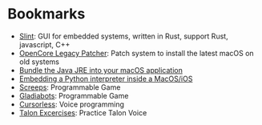# Bookmarks

- [Slint](slint.dev): GUI for embedded systems, written in Rust, support Rust, javascript, C++
- [OpenCore Legacy Patcher](https://dortania.github.io/OpenCore-Legacy-Patcher/): Patch system to install the latest macOS on old systems
- [Bundle the Java JRE into your macOS application](https://www.balthisar.com/blog/bundle-the-jre/)
- [Embedding a Python interpreter inside a MacOS/iOS](https://medium.com/swift2go/embedding-python-interpreter-inside-a-macos-app-and-publish-to-app-store-successfully-309be9fb96a5)
- [Screeps](https://screeps.com/): Programmable Game
- [Gladiabots](https://gladiabots.com/): Programmable Game
- [Cursorless](https://www.cursorless.org/): Voice programming
- [Talon Excercises](https://chaosparrot.github.io/talon_practice/): Practice Talon Voice